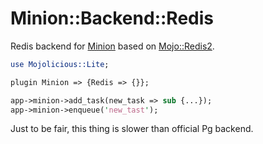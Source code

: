 # Minion::Backend::Redis

Redis backend for [Minion](https://metacpan.org/pod/Minion) based on 
[Mojo::Redis2](https://metacpan.org/pod/Mojo::Redis).

```perl
use Mojolicious::Lite;

plugin Minion => {Redis => {}};

app->minion->add_task(new_task => sub {...});
app->minion->enqueue('new_tast');

```

Just to be fair, this thing is slower than official Pg backend.
